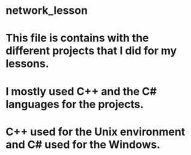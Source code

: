 # network_lesson


# This file is contains with the different projects that I did for my lessons.
# I mostly used C++ and the C# languages for the projects.
# C++ used for the Unix environment and C# used for the Windows.

